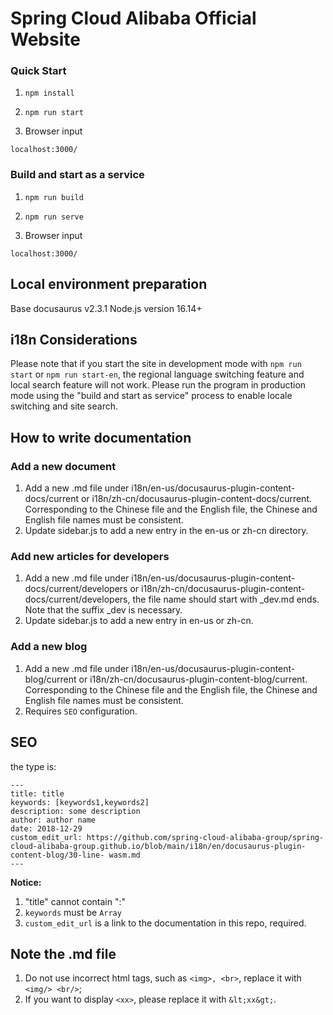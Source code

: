 # Spring Cloud Alibaba Official Website

### Quick Start

1. `npm install`

2. `npm run start`

3. Browser input

```shell
localhost:3000/
```

### Build and start as a service

1. `npm run build`

2. `npm run serve`

3. Browser input
```shell
localhost:3000/
```

## Local environment preparation
Base docusaurus v2.3.1
Node.js version 16.14+

## i18n Considerations

Please note that if you start the site in development mode with `npm run start` or `npm run start-en`, the regional language switching feature and local search feature will not work. Please run the program in production mode using the "build and start as service" process to enable locale switching and site search.

## How to write documentation

### Add a new document

1. Add a new .md file under i18n/en-us/docusaurus-plugin-content-docs/current or i18n/zh-cn/docusaurus-plugin-content-docs/current. Corresponding to the Chinese file and the English file, the Chinese and English file names must be consistent.
2. Update sidebar.js to add a new entry in the en-us or zh-cn directory.

### Add new articles for developers

1. Add a new .md file under i18n/en-us/docusaurus-plugin-content-docs/current/developers or i18n/zh-cn/docusaurus-plugin-content-docs/current/developers, the file name should start with _dev.md ends. Note that the suffix _dev is necessary.
2. Update sidebar.js to add a new entry in en-us or zh-cn.

### Add a new blog

1. Add a new .md file under i18n/en-us/docusaurus-plugin-content-blog/current or i18n/zh-cn/docusaurus-plugin-content-blog/current. Corresponding to the Chinese file and the English file, the Chinese and English file names must be consistent.
2. Requires `SEO` configuration.

## SEO

the type is:
```
---
title: title
keywords: [keywords1,keywords2]
description: some description
author: author name
date: 2018-12-29
custom_edit_url: https://github.com/spring-cloud-alibaba-group/spring-cloud-alibaba-group.github.io/blob/main/i18n/en/docusaurus-plugin-content-blog/30-line- wasm.md
---
```

**Notice:**
1. "title" cannot contain ":"
2. `keywords` must be `Array`
3. `custom_edit_url` is a link to the documentation in this repo, required.

## Note the .md file
1. Do not use incorrect html tags, such as `<img>, <br>`, replace it with `<img/> <br/>`;
2. If you want to display `<xx>`, please replace it with `&lt;xx&gt;`.